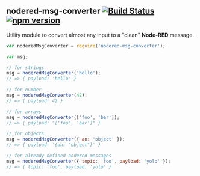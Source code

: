 ## nodered-msg-converter [![Build Status](https://travis-ci.org/maxleiko/nodered-msg-converter.svg)](https://travis-ci.org/maxleiko/nodered-msg-converter) [![npm version](https://img.shields.io/npm/v/nodered-msg-converter.svg)](https://img.shields.io/npm/v/nodered-msg-converter.svg)

Utility module to convert almost any input to a "clean" **Node-RED** message.
```js
var noderedMsgConverter = require('nodered-msg-converter');

var msg;

// for strings
msg = noderedMsgConverter('hello');
// => { payload: 'hello' }

// for number
msg = noderedMsgConverter(42);
// => { payload: 42 }

// for arrays
msg = noderedMsgConverter(['foo', 'bar']);
// => { payload: "['foo', 'bar']" }

// for objects
msg = noderedMsgConverter({ an: 'object' });
// => { payload: '{an: "object"}' }

// for already defined nodered messages
msg = noderedMsgConverter({ topic: 'foo', payload: 'yolo' });
// => { topic: 'foo', payload: 'yolo' }
```
